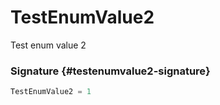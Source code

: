 # TestEnumValue2

Test enum value 2

### Signature {#testenumvalue2-signature}

```typescript
TestEnumValue2 = 1
```

